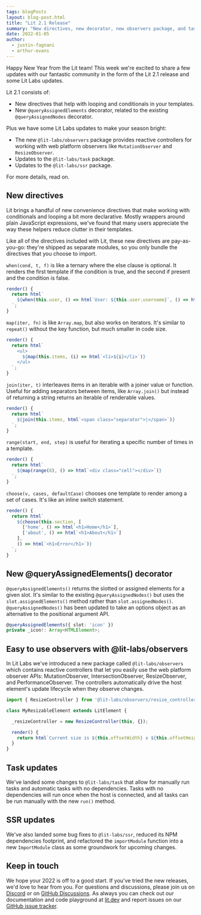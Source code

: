 ```yaml
---
tags: blogPosts
layout: blog-post.html
title: "Lit 2.1 Release"
summary: "New directives, new decorator, new observers package, and task/SSR updates"
date: 2022-01-05
author:
  - justin-fagnani
  - arthur-evans
---
```


Happy New Year from the Lit team! This week we're excited to share a few updates
with our fantastic community in the form of the Lit 2.1 release and some Lit
Labs updates.

Lit 2.1 consists of:

- New directives that help with looping and conditionals in your templates.
- New `@queryAssignedElements` decorator, related to the existing
  `@queryAssignedNodes` decorator.

Plus we have some Lit Labs updates to make your season bright:

- The new `@lit-labs/observers` package provides reactive controllers for
  working with web platform observers like `MutationObserver` and
  `ResizeObserver`.
- Updates to the `@lit-labs/task` package.
- Updates to the `@lit-labs/ssr` package.

For more details, read on.

## New directives

Lit brings a handful of new convenience directives that make working with
conditionals and looping a bit more declarative. Mostly wrappers around plain
JavaScript expressions, we've found that many users appreciate the way these
helpers reduce clutter in their templates.

Like all of the directives included with Lit, these new directives are
pay-as-you-go: they're shipped as separate modules, so you only bundle the
directives that you choose to import.

`when(cond, t, f)` is like a ternary where the else clause is optional. It
renders the first template if the condition is true, and the second if present
and the condition is false.

```ts
render() {
  return html`
    ${when(this.user, () => html`User: ${this.user.username}`, () => html`Sign In...`)}
  `;
}
```

`map(iter, fn)` is like `Array.map`, but also works on iterators. It's similar
to `repeat()` without the key function, but much smaller in code size.

```ts
render() {
  return html`
    <ul>
      ${map(this.items, (i) => html`<li>${i}</li>`)}
    </ul>
  `;
}
```

`join(iter, t)` interleaves items in an iterable with a joiner value or
function. Useful for adding separators between items, like `Array.join()` but
instead of returning a string returns an iterable of renderable values.

```ts
render() {
  return html`
    ${join(this.items, html`<span class="separator">|</span>`)}
  `;
}
```

`range(start, end, step)` is useful for iterating a specific number of times in
a template.

```ts
render() {
  return html`
    ${map(range(8), () => html`<div class="cell"></div>`)}
  `;
}
```

`choose(v, cases, defaultCase)` chooses one template to render among a set of
cases. It's like an inline switch statement.

```ts
render() {
  return html`
    ${choose(this.section, [
      ['home', () => html`<h1>Home</h1>`],
      ['about', () => html`<h1>About</h1>`]
    ],
    () => html`<h1>Error</h1>`)}
  `;
}
```

## New @queryAssignedElements() decorator

`@queryAssignedElements()` returns the slotted or assigned elements for a given
slot. It's similar to the existing `@queryAssignedNodes()` but uses the
`slot.assignedElements()` method rather than `slot.assignedNodes()`.
`@queryAssignedNodes()` has been updated to take an options object as an
alternative to the positional argument API.

```ts
@queryAssignedElements({ slot: 'icon' })
private _icon!: Array<HTMLElement>;
```

## Easy to use observers with @lit-labs/observers

In Lit Labs we've introduced a new package called `@lit-labs/observers` which
contains reactive controllers that let you easily use the web platform observer
APIs: MutationObserver, IntersectionObserver, ResizeObserver, and
PerformanceObserver. The controllers automatically drive the host element's
update lifecycle when they observe changes.

```ts
import { ResizeController } from '@lit-labs/observers/resize_controller.js';

class MyResizableElement extends LitElement {

  _resizeController = new ResizeController(this, {});

  render() {
    return html`Current size is ${this.offsetWidth} x ${this.offsetHeight}`;
  }
}
```

## Task updates

We've landed some changes to `@lit-labs/task` that allow for manually run tasks
and automatic tasks with no dependencies. Tasks with no dependencies will run
once when the host is connected, and all tasks can be run manually with the new
`run()` method.

## SSR updates

We've also landed some bug fixes to `@lit-labs/ssr`, reduced its NPM
dependencies footprint, and refactored the `importModule` function into a new
`ImportModule` class as some groundwork for upcoming changes.

## Keep in touch

We hope your 2022 is off to a good start. If you've tried the new releases, we'd
love to hear from you. For questions and discussions, please join us on
[Discord](https://lit.dev/discord/) or on [GitHub
Discussions](https://github.com/lit/lit/discussions). As always you can check
out our documentation and code playground at [lit.dev](https://lit.dev) and
report issues on our [GitHub issue tracker](https://github.com/lit/lit/issues).
